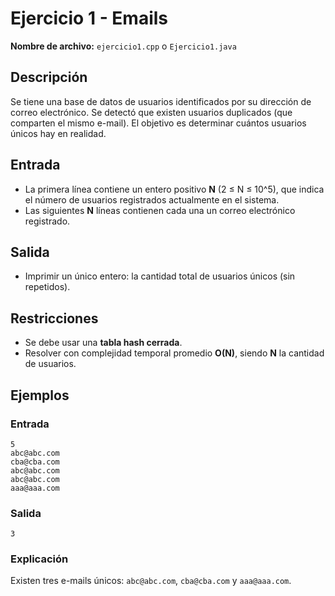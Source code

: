 # Ejercicio 1 - Emails

**Nombre de archivo:** `ejercicio1.cpp` o `Ejercicio1.java`

## Descripción

Se tiene una base de datos de usuarios identificados por su dirección de correo electrónico. Se detectó que existen usuarios duplicados (que comparten el mismo e-mail). El objetivo es determinar cuántos usuarios únicos hay en realidad.

## Entrada

- La primera línea contiene un entero positivo **N** (2 ≤ N ≤ 10^5), que indica el número de usuarios registrados actualmente en el sistema.
- Las siguientes **N** líneas contienen cada una un correo electrónico registrado.

## Salida

- Imprimir un único entero: la cantidad total de usuarios únicos (sin repetidos).

## Restricciones

- Se debe usar una **tabla hash cerrada**.
- Resolver con complejidad temporal promedio **O(N)**, siendo **N** la cantidad de usuarios.

## Ejemplos

### Entrada

```
5
abc@abc.com
cba@cba.com
abc@abc.com
abc@abc.com
aaa@aaa.com
```

### Salida

```
3
```

### Explicación

Existen tres e-mails únicos: `abc@abc.com`, `cba@cba.com` y `aaa@aaa.com`.
